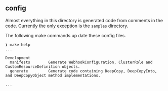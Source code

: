 ## config

Almost everything in this directory is generated code from comments in the code. Currently the only exception is the `samples` directory.


The following make commands up date these config files.
```
❯ make help
...

Development
  manifests        Generate WebhookConfiguration, ClusterRole and CustomResourceDefinition objects.
  generate         Generate code containing DeepCopy, DeepCopyInto, and DeepCopyObject method implementations.

...
```